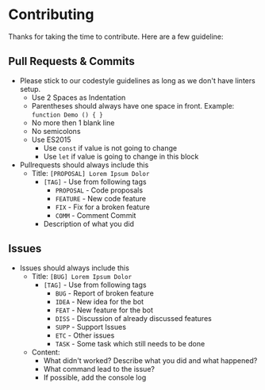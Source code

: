 # Contributing

Thanks for taking the time to contribute.  Here are a few guideline:

## Pull Requests & Commits
* Please stick to our codestyle guidelines as long as we don't have linters setup.
  * Use 2 Spaces as Indentation 
  * Parentheses should always have one space in front. Example: `function Demo () { }`
  * No more then 1 blank line
  * No semicolons
  * Use ES2015
    * Use `const` if value is not going to change
    * Use `let` if value is going to change in this block
* Pullrequests should always include this
  * Title: `[PROPOSAL] Lorem Ipsum Dolor`
    * `[TAG]` - Use from following tags
      * `PROPOSAL` - Code proposals
      * `FEATURE` - New code feature
      * `FIX` - Fix for a broken feature
      * `COMM` - Comment Commit
    * Description of what you did

## Issues
* Issues should always include this
  * Title: `[BUG] Lorem Ipsum Dolor`
    * `[TAG]` - Use from following tags
      * `BUG` - Report of broken feature
      * `IDEA` - New idea for the bot
      * `FEAT` - New feature for the bot
      * `DISS` - Discussion of already discussed features
      * `SUPP` - Support Issues
      * `ETC` - Other issues
      * `TASK` - Some task which still needs to be done
  * Content:
    * What didn't worked? Describe what you did and what happened?
    * What command lead to the issue?
    * If possible, add the console log
